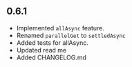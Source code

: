 ## 0.6.1

 - Implemented `allAsync` feature.
 - Renamed `parallelGet` to `settledAsync`
 - Added tests for allAsync.
 - Updated read me
 - Added CHANGELOG.md
